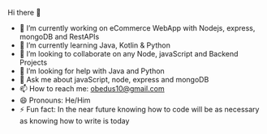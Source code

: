 Hi there 👋

- 🔭 I’m currently working on eCommerce WebApp with Nodejs, express, mongoDB and RestAPIs
- 🌱 I’m currently learning Java, Kotlin & Python
- 👯 I’m looking to collaborate on any Node, javaScript and Backend Projects
- 🤔 I’m looking for help with Java and Python
- 💬 Ask me about javaScript, node, express and mongoDB
- 📫 How to reach me: obedus10@gmail.com
- 😄 Pronouns: He/Him
- ⚡ Fun fact: In the near future knowing how to code will be as necessary as knowing how to write is today

